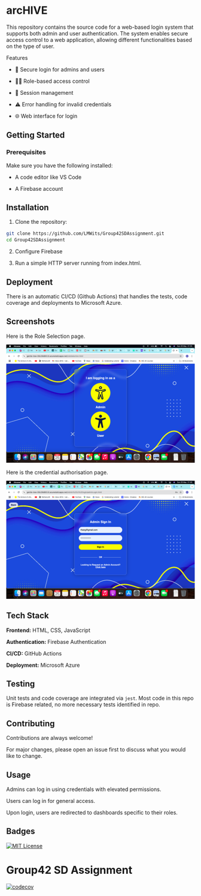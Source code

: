 
# arcHIVE

This repository contains the source code for a web-based login system that supports both admin and user authentication. The system enables secure access control to a web application, allowing different functionalities based on the type of user.

Features

* 🔐 Secure login for admins and users

* 🧑‍💼 Role-based access control

* 📄 Session management

* ⚠️ Error handling for invalid credentials

* 🌐 Web interface for login


## Getting Started

### Prerequisites
Make sure you have the following installed:

* A code editor like VS Code

* A Firebase account
## Installation

1. Clone the repository:

```bash
git clone https://github.com/LMWits/Group42SDAssignment.git
cd Group42SDAssignment
```

2. Configure Firebase

3. Run a simple HTTP server running from index.html.
    
## Deployment

There is an automatic CI/CD (Github Actions) that handles the tests, code coverage and deployments to Microsoft Azure. 

## Screenshots

Here is the Role Selection page.

![App Screenshot](./Screenshot%202025-05-25%20at%2021.35.01.png)


Here is the credential authorisation page.

![App Screenshot](./Screenshot%202025-05-25%20at%2021.40.05.png)

## Tech Stack

**Frontend:** HTML, CSS, JavaScript 

**Authentication:** Firebase Authentication

**CI/CD:** GitHub Actions  

**Deployment:** Microsoft Azure  

## Testing

Unit tests and code coverage are integrated via `jest`.
Most code in this repo is Firebase related, no more necessary tests identified in repo. 

## Contributing

Contributions are always welcome!

For major changes, please open an issue first to discuss what you would like to change.


## Usage

Admins can log in using credentials with elevated permissions.

Users can log in for general access.

Upon login, users are redirected to dashboards specific to their roles.


## Badges

[![MIT License](https://img.shields.io/badge/License-MIT-green.svg)](https://choosealicense.com/licenses/mit/)

# Group42 SD Assignment

[![codecov](https://codecov.io/gh/LMWits/Group42SDAssignment/branch/main/graph/badge.svg)](https://codecov.io/gh/LMWits/Group42SDAssignment)
